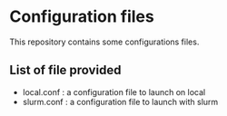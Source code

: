 # Configuration files

This repository contains some configurations files.

## List of file provided

- local.conf : a configuration file to launch on local
- slurm.conf : a configuration file to launch with slurm 

